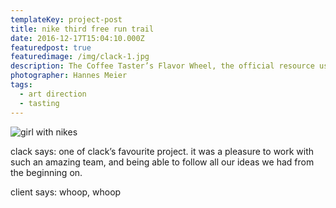 ```yaml
---
templateKey: project-post
title: nike third free run trail
date: 2016-12-17T15:04:10.000Z
featuredpost: true
featuredimage: /img/clack-1.jpg
description: The Coffee Taster’s Flavor Wheel, the official resource used by coffee tasters, has been revised for the first time this year.
photographer: Hannes Meier
tags:
  - art direction
  - tasting
---
```

![girl with nikes](/img/clack-1.jpg)

clack says: one of clack’s favourite project. it was a pleasure to work with such an amazing team, and being able to follow all our ideas we had from the beginning on.

client says: whoop, whoop